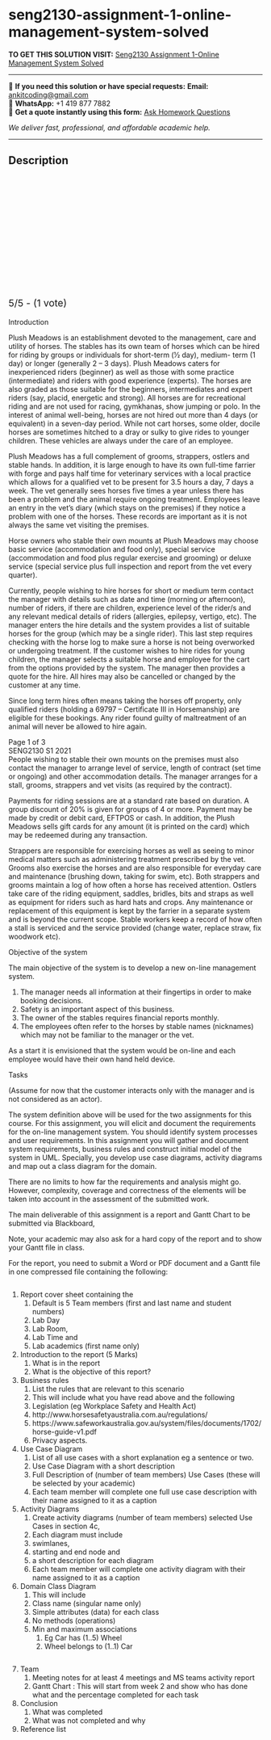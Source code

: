 # seng2130-assignment-1-online-management-system-solved
**TO GET THIS SOLUTION VISIT:** [Seng2130 Assignment 1-Online Management System Solved](https://www.ankitcodinghub.com/product/seng2130-assignment-1-online-management-system-solved/)


---

📩 **If you need this solution or have special requests:** **Email:** ankitcoding@gmail.com  
📱 **WhatsApp:** +1 419 877 7882  
📄 **Get a quote instantly using this form:** [Ask Homework Questions](https://www.ankitcodinghub.com/services/ask-homework-questions/)

*We deliver fast, professional, and affordable academic help.*

---

<h2>Description</h2>



<div class="kk-star-ratings kksr-auto kksr-align-center kksr-valign-top" data-payload="{&quot;align&quot;:&quot;center&quot;,&quot;id&quot;:&quot;97683&quot;,&quot;slug&quot;:&quot;default&quot;,&quot;valign&quot;:&quot;top&quot;,&quot;ignore&quot;:&quot;&quot;,&quot;reference&quot;:&quot;auto&quot;,&quot;class&quot;:&quot;&quot;,&quot;count&quot;:&quot;1&quot;,&quot;legendonly&quot;:&quot;&quot;,&quot;readonly&quot;:&quot;&quot;,&quot;score&quot;:&quot;5&quot;,&quot;starsonly&quot;:&quot;&quot;,&quot;best&quot;:&quot;5&quot;,&quot;gap&quot;:&quot;4&quot;,&quot;greet&quot;:&quot;Rate this product&quot;,&quot;legend&quot;:&quot;5\/5 - (1 vote)&quot;,&quot;size&quot;:&quot;24&quot;,&quot;title&quot;:&quot;Seng2130 Assignment 1-Online Management System Solved&quot;,&quot;width&quot;:&quot;138&quot;,&quot;_legend&quot;:&quot;{score}\/{best} - ({count} {votes})&quot;,&quot;font_factor&quot;:&quot;1.25&quot;}">

<div class="kksr-stars">

<div class="kksr-stars-inactive">
            <div class="kksr-star" data-star="1" style="padding-right: 4px">


<div class="kksr-icon" style="width: 24px; height: 24px;"></div>
        </div>
            <div class="kksr-star" data-star="2" style="padding-right: 4px">


<div class="kksr-icon" style="width: 24px; height: 24px;"></div>
        </div>
            <div class="kksr-star" data-star="3" style="padding-right: 4px">


<div class="kksr-icon" style="width: 24px; height: 24px;"></div>
        </div>
            <div class="kksr-star" data-star="4" style="padding-right: 4px">


<div class="kksr-icon" style="width: 24px; height: 24px;"></div>
        </div>
            <div class="kksr-star" data-star="5" style="padding-right: 4px">


<div class="kksr-icon" style="width: 24px; height: 24px;"></div>
        </div>
    </div>

<div class="kksr-stars-active" style="width: 138px;">
            <div class="kksr-star" style="padding-right: 4px">


<div class="kksr-icon" style="width: 24px; height: 24px;"></div>
        </div>
            <div class="kksr-star" style="padding-right: 4px">


<div class="kksr-icon" style="width: 24px; height: 24px;"></div>
        </div>
            <div class="kksr-star" style="padding-right: 4px">


<div class="kksr-icon" style="width: 24px; height: 24px;"></div>
        </div>
            <div class="kksr-star" style="padding-right: 4px">


<div class="kksr-icon" style="width: 24px; height: 24px;"></div>
        </div>
            <div class="kksr-star" style="padding-right: 4px">


<div class="kksr-icon" style="width: 24px; height: 24px;"></div>
        </div>
    </div>
</div>


<div class="kksr-legend" style="font-size: 19.2px;">
            5/5 - (1 vote)    </div>
    </div>
<div class="page" title="Page 1">
<div class="layoutArea">
<div class="column">
&nbsp;

</div>
</div>
<div class="layoutArea">
<div class="column">
Introduction

Plush Meadows is an establishment devoted to the management, care and utility of horses. The stables has its own team of horses which can be hired for riding by groups or individuals for short-term (1⁄2 day), medium- term (1 day) or longer (generally 2 – 3 days). Plush Meadows caters for inexperienced riders (beginner) as well as those with some practice (intermediate) and riders with good experience (experts). The horses are also graded as those suitable for the beginners, intermediates and expert riders (say, placid, energetic and strong). All horses are for recreational riding and are not used for racing, gymkhanas, show jumping or polo. In the interest of animal well-being, horses are not hired out more than 4 days (or equivalent) in a seven-day period. While not cart horses, some older, docile horses are sometimes hitched to a dray or sulky to give rides to younger children. These vehicles are always under the care of an employee.

Plush Meadows has a full complement of grooms, strappers, ostlers and stable hands. In addition, it is large enough to have its own full-time farrier with forge and pays half time for veterinary services with a local practice which allows for a qualified vet to be present for 3.5 hours a day, 7 days a week. The vet generally sees horses five times a year unless there has been a problem and the animal require ongoing treatment. Employees leave an entry in the vet’s diary (which stays on the premises) if they notice a problem with one of the horses. These records are important as it is not always the same vet visiting the premises.

Horse owners who stable their own mounts at Plush Meadows may choose basic service (accommodation and food only), special service (accommodation and food plus regular exercise and grooming) or deluxe service (special service plus full inspection and report from the vet every quarter).

Currently, people wishing to hire horses for short or medium term contact the manager with details such as date and time (morning or afternoon), number of riders, if there are children, experience level of the rider/s and any relevant medical details of riders (allergies, epilepsy, vertigo, etc). The manager enters the hire details and the system provides a list of suitable horses for the group (which may be a single rider). This last step requires checking with the horse log to make sure a horse is not being overworked or undergoing treatment. If the customer wishes to hire rides for young children, the manager selects a suitable horse and employee for the cart from the options provided by the system. The manager then provides a quote for the hire. All hires may also be cancelled or changed by the customer at any time.

Since long term hires often means taking the horses off property, only qualified riders (holding a 69797 – Certificate III in Horsemanship) are eligible for these bookings. Any rider found guilty of maltreatment of an animal will never be allowed to hire again.

</div>
</div>
<div class="layoutArea">
<div class="column">
Page 1 of 3

</div>
</div>
</div>
<div class="page" title="Page 2">
<div class="layoutArea">
<div class="column">
SENG2130 S1 2021

</div>
</div>
<div class="layoutArea">
<div class="column">
People wishing to stable their own mounts on the premises must also contact the manager to arrange level of service, length of contract (set time or ongoing) and other accommodation details. The manager arranges for a stall, grooms, strappers and vet visits (as required by the contract).

Payments for riding sessions are at a standard rate based on duration. A group discount of 20% is given for groups of 4 or more. Payment may be made by credit or debit card, EFTPOS or cash. In addition, the Plush Meadows sells gift cards for any amount (it is printed on the card) which may be redeemed during any transaction.

Strappers are responsible for exercising horses as well as seeing to minor medical matters such as administering treatment prescribed by the vet. Grooms also exercise the horses and are also responsible for everyday care and maintenance (brushing down, taking for swim, etc). Both strappers and grooms maintain a log of how often a horse has received attention. Ostlers take care of the riding equipment, saddles, bridles, bits and straps as well as equipment for riders such as hard hats and crops. Any maintenance or replacement of this equipment is kept by the farrier in a separate system and is beyond the current scope. Stable workers keep a record of how often a stall is serviced and the service provided (change water, replace straw, fix woodwork etc).

Objective of the system

The main objective of the system is to develop a new on-line management system.

<ol>
<li>The manager needs all information at their fingertips in order to make booking decisions.</li>
<li>Safety is an important aspect of this business.</li>
<li>The owner of the stables requires financial reports monthly.</li>
<li>The employees often refer to the horses by stable names (nicknames) which may not be familiar to
the manager or the vet.
</li>
</ol>
As a start it is envisioned that the system would be on-line and each employee would have their own hand held device.

Tasks

(Assume for now that the customer interacts only with the manager and is not considered as an actor).

The system definition above will be used for the two assignments for this course. For this assignment, you will elicit and document the requirements for the on-line management system. You should identify system processes and user requirements. In this assignment you will gather and document system requirements, business rules and construct initial model of the system in UML. Specially, you develop use case diagrams, activity diagrams and map out a class diagram for the domain.

There are no limits to how far the requirements and analysis might go. However, complexity, coverage and correctness of the elements will be taken into account in the assessment of the submitted work.

The main deliverable of this assignment is a report and Gantt Chart to be submitted via Blackboard,

Note, your academic may also ask for a hard copy of the report and to show your Gantt file in class.

For the report, you need to submit a Word or PDF document and a Gantt file in one compressed file containing the following:

</div>
</div>
</div>
<div class="page" title="Page 3">
<div class="layoutArea">
<div class="column">
<ol>
<li>Report cover sheet containing the
<ol>
<li>Default is 5 Team members (first and last name and student numbers)</li>
<li>Lab Day</li>
<li>Lab Room,</li>
<li>Lab Time and</li>
<li>Lab academics (first name only)</li>
</ol>
</li>
<li>Introduction to the report (5 Marks)
<ol>
<li>What is in the report</li>
<li>What is the objective of this report?</li>
</ol>
</li>
<li>Business rules
<ol>
<li>List the rules that are relevant to this scenario</li>
<li>This will include what you have read above and the following</li>
<li>Legislation (eg Workplace Safety and Health Act)</li>
<li>http://www.horsesafetyaustralia.com.au/regulations/</li>
<li>https://www.safeworkaustralia.gov.au/system/files/documents/1702/horse-guide-v1.pdf</li>
<li>Privacy aspects.</li>
</ol>
</li>
<li>Use Case Diagram
<ol>
<li>List of all use cases with a short explanation eg a sentence or two.</li>
<li>Use Case Diagram with a short description</li>
<li>Full Description of (number of team members) Use Cases (these will be selected by your
academic)
</li>
<li>Each team member will complete one full use case description with their name assigned to it
as a caption
</li>
</ol>
</li>
<li>Activity Diagrams
<ol>
<li>Create activity diagrams (number of team members) selected Use Cases in section 4c,</li>
<li>Each diagram must include</li>
<li>swimlanes,</li>
<li>starting and end node and</li>
<li>a short description for each diagram</li>
<li>Each team member will complete one activity diagram with their name assigned to it as a
caption
</li>
</ol>
</li>
<li>Domain Class Diagram
<ol>
<li>This will include</li>
<li>Class name (singular name only)</li>
<li>Simple attributes (data) for each class</li>
<li>No methods (operations)</li>
<li>Min and maximum associations
<ol>
<li>Eg Car has (1..5) Wheel</li>
<li>Wheel belongs to (1..1) Car</li>
</ol>
</li>
</ol>
</li>
</ol>
</div>
</div>
<div class="layoutArea">
<div class="column">
<ol start="7">
<li>Team
<ol>
<li>Meeting notes for at least 4 meetings and MS teams activity report</li>
<li>Gantt Chart : This will start from week 2 and show who has done what and the percentage
completed for each task
</li>
</ol>
</li>
<li>Conclusion
<ol>
<li>What was completed</li>
<li>What was not completed and why</li>
</ol>
</li>
<li>Reference list</li>
</ol>
</div>
</div>
<div class="layoutArea"></div>
</div>
